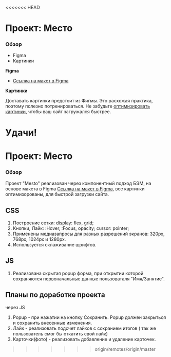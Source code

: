 <<<<<<< HEAD
# Проект: Место

### Обзор

* Figma
* Картинки

**Figma**

* [Ссылка на макет в Figma](https://www.figma.com/file/2cn9N9jSkmxD84oJik7xL7/JavaScript.-Sprint-4?node-id=0%3A1)

**Картинки**

Доставать картинки предстоит из Фигмы. Это расхожая практика, поэтому полезно потренироваться.
Не забудьте [оптимизировать картинки](https://tinypng.com/), чтобы ваш сайт загружался быстрее.

Удачи!
=======
# Проект: Место 

### Обзор

Проект "Mesto" реализован через компонентный подход БЭМ, на основе макета в Figma [Ссылка на макет в Figma](https://www.figma.com/file/2cn9N9jSkmxD84oJik7xL7/JavaScript.-Sprint-4?node-id=0%3A1), все картинки оптимизорованы, для быстрой загрузки сайта.

## CSS
1) Построение сетки: display: flex, grid;
2) Кнопки, Лайк: :Hover, :Focus, opacity; cursor: pointer;
3) Применены медиазапросы для разных разрешений экранов: 320px, 768px, 1024px и 1280px.
4) Используется склаживание шрифтов.

## JS 
1) Реализована скрытая popup форма, при открытии которой сохраняются первоначальные данные пользоваталя "Имя/Занятие".

## Планы по доработке проекта
через JS
1) Popup - при нажатии на кнопку Сохранить. Popup должен закрыться и сохранить внесенные изменения.
2) Лайк - реализовать подсчет лайков с сохранием итогов ( так же пользователь смог бы откатить свой лайк)
3) Карточки(фото) - реализовать добавление и удаление карточек.
>>>>>>> origin/remotes/origin/master
